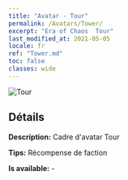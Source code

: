 ```yaml
---
title: "Avatar - Tour"
permalink: /Avatars/Tower/
excerpt: "Era of Chaos  Tour"
last_modified_at: 2021-05-05
locale: fr
ref: "Tower.md"
toc: false
classes: wide
---
```

 ![Tour](/images/a/avatarFrame_5.png)

## Détails

 **Description:** Cadre d'avatar Tour 

 **Tips:** Récompense de faction 

 **Is available:**  - 

